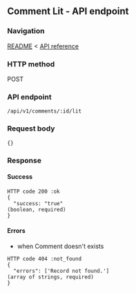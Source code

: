 ## Comment Lit - API endpoint

### Navigation
[README](../../../../README.md)
<
[API reference](../../../api_reference.md)

### HTTP method
POST

### API endpoint
`/api/v1/comments/:id/lit`

### Request body
```
{}
```

### Response
#### Success
```
HTTP code 200 :ok
{
  "success: "true"                                                              (boolean, required)
}
```

#### Errors
- when Comment doesn't exists
```
HTTP code 404 :not_found
{
  "errors": ['Record not found.']                                               (array of strings, required)
}
```
